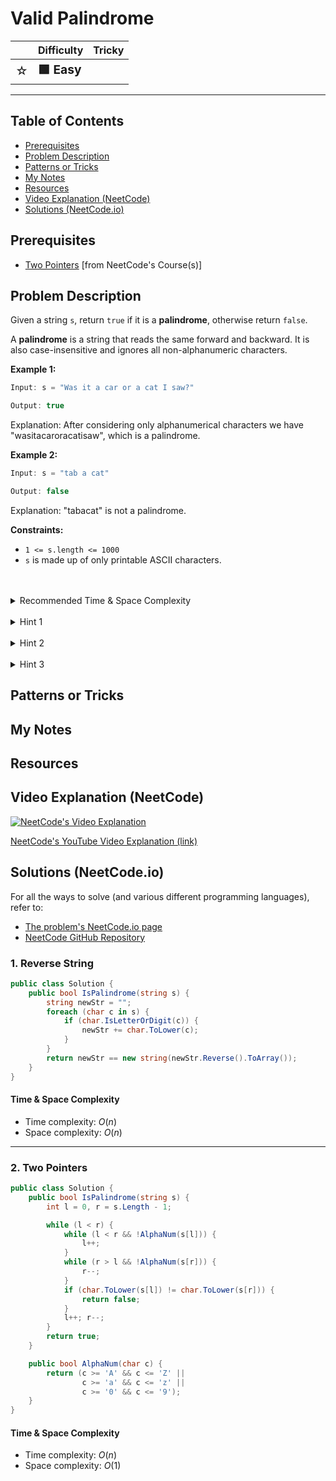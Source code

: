 # Valid Palindrome

|   | Difficulty | Tricky |
|---|------------|--------|
| <big>☆<big> | <big>**🟩 Easy**</big> | <big></big> |


---

## Table of Contents

- [Prerequisites](#prerequisites)
- [Problem Description](#problem-description)
- [Patterns or Tricks](#patterns-or-tricks)
- [My Notes](#my-notes)
- [Resources](#resources)
- [Video Explanation (NeetCode)](#video-explanation-neetcode)
- [Solutions (NeetCode.io)](#solutions-neetcodeio)
    


## Prerequisites
- [Two Pointers](https://neetcode.io/courses/advanced-algorithms/3) [from NeetCode's Course(s)]


## Problem Description
Given a string `s`, return `true` if it is a **palindrome**, otherwise return `false`.
    
A **palindrome** is a string that reads the same forward and backward. It is also case-insensitive and ignores all non-alphanumeric characters.

**Example 1:**

```java
Input: s = "Was it a car or a cat I saw?"

Output: true
```

Explanation: After considering only alphanumerical characters we have "wasitacaroracatisaw", which is a palindrome.

**Example 2:**

```java
Input: s = "tab a cat"

Output: false
```

Explanation: "tabacat" is not a palindrome.

**Constraints:**
* `1 <= s.length <= 1000`
* `s` is made up of only printable ASCII characters.

<br>
<br>
<details class="hint-accordion">  
    <summary>Recommended Time & Space Complexity</summary>
    <p>
    You should aim for a solution with <code>O(n)</code> time and <code>O(1)</code> space, where <code>n</code> is the length of the input string.
    </p>
</details>

<br>
<details class="hint-accordion">  
    <summary>Hint 1</summary>
    <p>
    A brute force solution would be to create a copy of the string, reverse it, and then check for equality. This would be an <code>O(n)</code> solution with extra space. Can you think of a way to do this without <code>O(n)</code> space?
    </p>
</details>

<br>
<details class="hint-accordion">  
    <summary>Hint 2</summary>
    <p>
    Can you find the logic by observing the definition of pallindrome or from the brute force solution? 
    </p>
</details>

<br>
<details class="hint-accordion">  
    <summary>Hint 3</summary>
    <p>
    A palindrome string is a string that is read the same from the start as well as from the end. This means the character at the start should match the character at the end at the same index. We can use the two pointer algorithm to do this efficiently.
    </p>
</details>

## Patterns or Tricks
<!-- This section is for any patterns or tricks noticed/spotted when solving the question which we can use as an indication of using the same approach(es) used here when facing another problems somewhat like this. -->

## My Notes


## Resources


## Video Explanation (NeetCode)
[![NeetCode's Video Explanation](https://img.youtube.com/vi/jJXJ16kPFWg/0.jpg)](https://www.youtube.com/watch?v=jJXJ16kPFWg)

[NeetCode's YouTube Video Explanation (link)](https://www.youtube.com/watch?v=jJXJ16kPFWg)


## Solutions (NeetCode.io)
For all the ways to solve (and various different programming languages), refer to:
- [The problem's NeetCode.io page](https://neetcode.io/problems/is-palindrome)
- [NeetCode GitHub Repository](https://github.com/neetcode-gh/leetcode)

### 1. Reverse String






```csharp
public class Solution {
    public bool IsPalindrome(string s) {
        string newStr = "";
        foreach (char c in s) {
            if (char.IsLetterOrDigit(c)) {
                newStr += char.ToLower(c);
            }
        }
        return newStr == new string(newStr.Reverse().ToArray());
    }
}
```




#### Time & Space Complexity

* Time complexity: $O(n)$
* Space complexity: $O(n)$

---

### 2. Two Pointers






```csharp
public class Solution {
    public bool IsPalindrome(string s) {
        int l = 0, r = s.Length - 1;

        while (l < r) {
            while (l < r && !AlphaNum(s[l])) {
                l++;
            }
            while (r > l && !AlphaNum(s[r])) {
                r--;
            }
            if (char.ToLower(s[l]) != char.ToLower(s[r])) {
                return false;
            }
            l++; r--;
        }
        return true;
    }

    public bool AlphaNum(char c) {
        return (c >= 'A' && c <= 'Z' || 
                c >= 'a' && c <= 'z' || 
                c >= '0' && c <= '9');
    }
}
```




#### Time & Space Complexity

* Time complexity: $O(n)$
* Space complexity: $O(1)$
